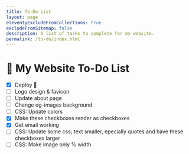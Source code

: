 ```yaml
---
title: To-Do List
layout: page
eleventyExcludeFromCollections: true
excludeFromSitemap: false
description: A list of tasks to complete for my website.
permalink: /to-do/index.html
---
```


# 📝 My Website To-Do List

- [x] Deploy 🚀
- [ ] Logo design & favicon
- [ ] Update about page
- [ ] Change og-images background
- [ ] CSS: Update colors
- [x] Make these checkboxes render as checkboxes
- [x] Get email working
- [ ] CSS: Update some css; text smaller, epecially quotes and have these checkboxes larger
- [ ] CSS: Make image only % width
